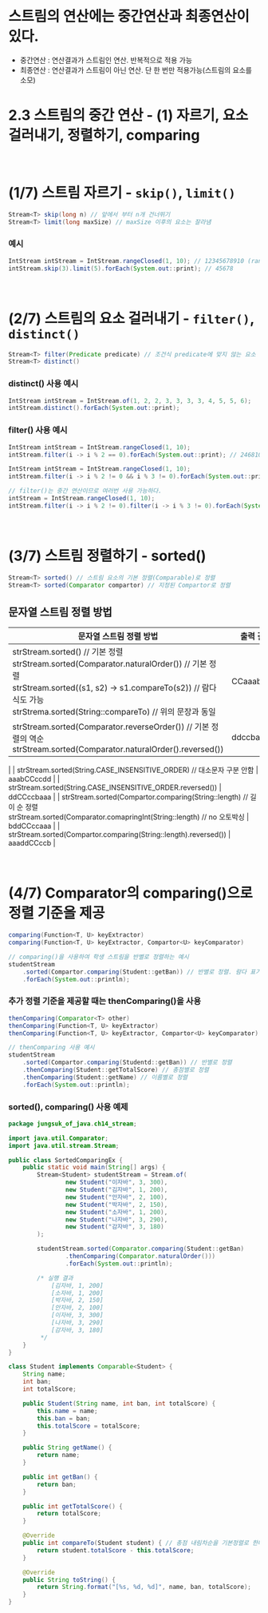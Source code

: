 # 스트림의 연산에는 중간연산과 최종연산이 있다.

- 중간연산 : 연산결과가 스트림인 연산. 반복적으로 적용 가능
- 최종연산 : 연산결과가 스트림이 아닌 연산. 단 한 번만 적용가능(스트림의 요소를 소모)

# 2.3 스트림의 중간 연산 - (1) 자르기, 요소 걸러내기, 정렬하기, comparing

<br>

# (1/7) 스트림 자르기 - `skip()`, `limit()`

```java
Stream<T> skip(long n) // 앞에서 부터 n개 건너뛰기
Stream<T> limit(long maxSize) // maxSize 이후의 요소는 잘라냄
```

### 예시

```java
IntStream intStream = IntStream.rangeClosed(1, 10); // 12345678910 (rangeClosed는 endIndex포함)
intStream.skip(3).limit(5).forEach(System.out::print); // 45678
```

<br>

# (2/7) 스트림의 요소 걸러내기 - `filter()`, `distinct()`

```java
Stream<T> filter(Predicate predicate) // 조건식 predicate에 맞지 않는 요소 제거
Stream<T> distinct()
```

### distinct() 사용 예시

```java
IntStream intStream = IntStream.of(1, 2, 2, 3, 3, 3, 3, 4, 5, 5, 6);
intStream.distinct().forEach(System.out::print);
```

### filter() 사용 예시

```java
IntStream intStream = IntStream.rangeClosed(1, 10);
intStream.filter(i -> i % 2 == 0).forEach(System.out::print); // 246810
```

```java
IntStream intStream = IntStream.rangeClosed(1, 10);
intStream.filter(i -> i % 2 != 0 && i % 3 != 0).forEach(System.out::print); // 157

// filter()는 중간 연산이므로 여러번 사용 가능하다.
intStream = IntStream.rangeClosed(1, 10);
intStream.filter(i -> i % 2 != 0).filter(i -> i % 3 != 0).forEach(System.out::print); // 157
```

<br>

# (3/7) 스트림 정렬하기 - sorted()

```java
Stream<T> sorted() // 스트림 요소의 기본 정렬(Comparable)로 정렬
Stream<T> sorted(Comparator compartor) // 지정된 Compartor로 정렬
```

## 문자열 스트림 정렬 방법

| 문자열 스트림 정렬 방법 | 출력 결과 |
| --- | --- |
| strStream.sorted() // 기본 정렬 <br> strStream.sorted(Comparator.naturalOrder()) // 기본 정렬 <br> strStream.sorted((s1, s2) → s1.compareTo(s2)) // 람다식도 가능 <br> strStrema.sorted(String::compareTo) // 위의 문장과 동일 | CCaaabccdd |
| strStream.sorted(Comparator.reverseOrder()) // 기본 정렬의 역순 <br> strStream.sorted(Comparator.<String>naturalOrder().reversed()) | ddccbaaaCC
|
| strStream.sorted(String.CASE_INSENSITIVE_ORDER) // 대소문자 구분 안함 | aaabCCccdd |
| strStream.sorted(String.CASE_INSENSITIVE_ORDER.reversed())  | ddCCccbaaa |
| strStream.sorted(Compartor.comparing(String::length) // 길이 순 정렬 <br> strStream.sorted(Comparator.comapringInt(String::length) // no 오토박싱 | bddCCccaaa |
| strStream.sorted(Compartor.comparing(String::length).reversed()) | aaaddCCccb |

<br>

# (4/7) Comparator의 comparing()으로 정렬 기준을 제공

```java
comparing(Function<T, U> keyExtractor)
comparing(Function<T, U> keyExtractor, Compartor<U> keyComparator)
```

```java
// comparing()을 사용하여 학생 스트림을 반별로 정렬하는 예시
studentStream
	.sorted(Compartor.comparing(Student::getBan)) // 반별로 정렬. 람다 표기: (Student s) -> s.getBan()
	.forEach(System.out::println);
```

### 추가 정렬 기준을 제공할 때는 thenComparing()을 사용

```java
thenComparing(Comparator<T> other)
thenComparing(Function<T, U> keyExtractor)
thenComparing(Function<T, U> keyExtractor, Compartor<U> keyComparator)
```

```java
// thenComparing 사용 예시 
studentStream
	.sorted(Compartor.comparing(Studentd::getBan)) // 반별로 정렬
	.thenComparing(Student::getTotalScore) // 총점별로 정렬
	.thenComparing(Student::getName) // 이름별로 정렬
	.forEach(System.out::println); 
```

### sorted(), comparing() 사용 예제

```java
package jungsuk_of_java.ch14_stream;

import java.util.Comparator;
import java.util.stream.Stream;

public class SortedComparingEx {
    public static void main(String[] args) {
        Stream<Student> studentStream = Stream.of(
                new Student("이자바", 3, 300),
                new Student("김자바", 1, 200),
                new Student("안자바", 2, 100),
                new Student("박자바", 2, 150),
                new Student("소자바", 1, 200),
                new Student("나자바", 3, 290),
                new Student("감자바", 3, 180)
        );

        studentStream.sorted(Comparator.comparing(Student::getBan)
                .thenComparing(Comparator.naturalOrder()))
                .forEach(System.out::println);

        /* 실행 결과
            [김자바, 1, 200]
            [소자바, 1, 200]
            [박자바, 2, 150]
            [안자바, 2, 100]
            [이자바, 3, 300]
            [나자바, 3, 290]
            [감자바, 3, 180]
         */
    }
}

class Student implements Comparable<Student> {
    String name;
    int ban;
    int totalScore;

    public Student(String name, int ban, int totalScore) {
        this.name = name;
        this.ban = ban;
        this.totalScore = totalScore;
    }

    public String getName() {
        return name;
    }

    public int getBan() {
        return ban;
    }

    public int getTotalScore() {
        return totalScore;
    }

    @Override
    public int compareTo(Student student) { // 총점 내림차순을 기본정렬로 한다.
        return student.totalScore - this.totalScore;
    }

    @Override
    public String toString() {
        return String.format("[%s, %d, %d]", name, ban, totalScore);
    }
}
```